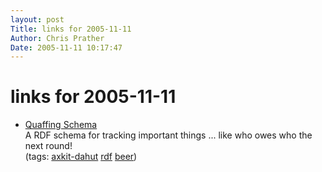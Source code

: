 ```yaml
---
layout: post
Title: links for 2005-11-11  
Author: Chris Prather
Date: 2005-11-11 10:17:47
---
```


# links for 2005-11-11
<ul class="delicious">
	<li>
		<div class="delicious-link"><a href="http://www.ldodds.com/schemas/quaffing/">Quaffing Schema</a></div>
		<div class="delicious-extended">A RDF schema for tracking important things ... like who owes who the next round!</div>
		<div class="delicious-tags">(tags: <a href="http://del.icio.us/perigrin/axkit-dahut">axkit-dahut</a> <a href="http://del.icio.us/perigrin/rdf">rdf</a> <a href="http://del.icio.us/perigrin/beer">beer</a>)</div>
	</li>
</ul>

